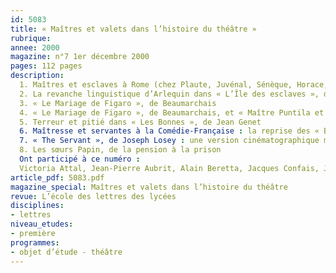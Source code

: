 ```yaml
---
id: 5083
title: « Maîtres et valets dans l’histoire du théâtre »
rubrique: 
annee: 2000
magazine: n°7 1er décembre 2000
pages: 112 pages
description: 
  1. Maîtres et esclaves à Rome (chez Plaute, Juvénal, Sénèque, Horace, Pline le Jeune)
  2. La revanche linguistique d’Arlequin dans « L’Île des esclaves », de Marivaux
  3. « Le Mariage de Figaro », de Beaumarchais
  4. « Le Mariage de Figaro », de Beaumarchais, et « Maître Puntila et son valet Matti », de Bertolt Brecht
  5. Terreur et pitié dans « Les Bonnes », de Jean Genet
  6. Maîtresse et servantes à la Comédie-Française : la reprise des « Bonnes », de Jean Genet
  7. « The Servant », de Joseph Losey : une version cinématographique moderne des rapports maîtres/valets
  8. Les sœurs Papin, de la pension à la prison
  Ont participé à ce numéro :
  Victoria Attal, Jean-Pierre Aubrit, Alain Beretta, Jacques Confais, Jacques Guilhembet et Cécile Turrettes
article_pdf: 5083.pdf
magazine_special: Maîtres et valets dans l’histoire du théâtre
revue: L’école des lettres des lycées
disciplines:
- lettres
niveau_etudes:
- première
programmes:
- objet d’étude - théâtre
---
```

